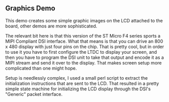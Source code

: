 Graphics Demo
-------------

This demo creates some simple graphic images on the LCD
attached to the board, other demos are more sophisticated.

The relevant bit here is that this version of the ST Micro
F4 series sports a MIPI Compliant DSI interface. What that
means is that you can drive an 800 x 480 display with just
four pins on the chip. That is pretty cool, but in order
to use it you have to first configure the LTDC to display
your screen, and then you have to program the DSI unit
to take that output and encode it as a MIPI stream and
send it over to the display. That makes screen setup more
complicated than one might hope.

Setup is needlessly complex, I used a small perl script
to extract the initialization instructions that are sent
to the LCD. That resulted in a pretty simple state machine
for initializing the LCD display through the DSI's "Generic"
packet interface. 

